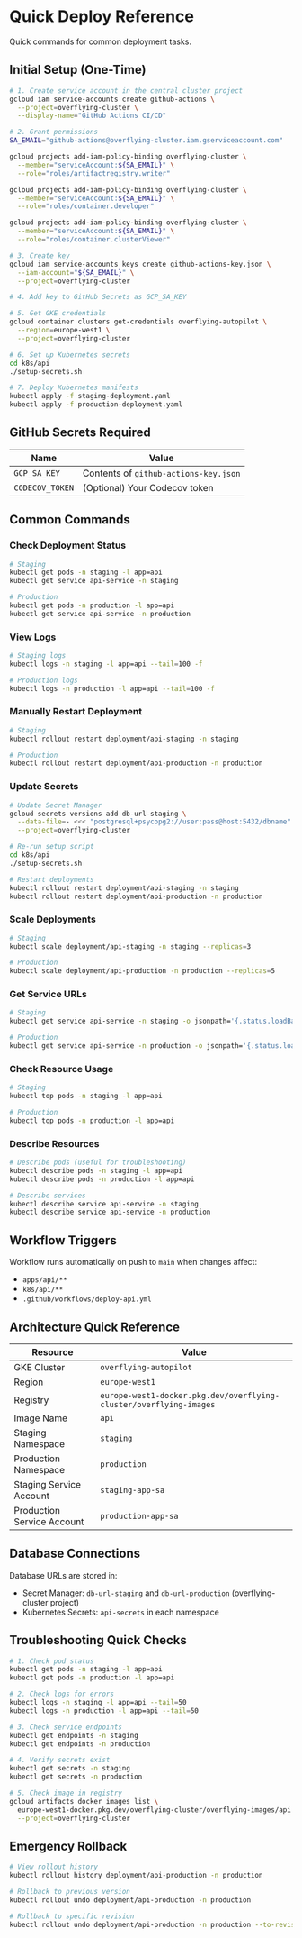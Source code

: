 # Quick Deploy Reference

Quick commands for common deployment tasks.

## Initial Setup (One-Time)

```bash
# 1. Create service account in the central cluster project
gcloud iam service-accounts create github-actions \
  --project=overflying-cluster \
  --display-name="GitHub Actions CI/CD"

# 2. Grant permissions
SA_EMAIL="github-actions@overflying-cluster.iam.gserviceaccount.com"

gcloud projects add-iam-policy-binding overflying-cluster \
  --member="serviceAccount:${SA_EMAIL}" \
  --role="roles/artifactregistry.writer"

gcloud projects add-iam-policy-binding overflying-cluster \
  --member="serviceAccount:${SA_EMAIL}" \
  --role="roles/container.developer"

gcloud projects add-iam-policy-binding overflying-cluster \
  --member="serviceAccount:${SA_EMAIL}" \
  --role="roles/container.clusterViewer"

# 3. Create key
gcloud iam service-accounts keys create github-actions-key.json \
  --iam-account="${SA_EMAIL}" \
  --project=overflying-cluster

# 4. Add key to GitHub Secrets as GCP_SA_KEY

# 5. Get GKE credentials
gcloud container clusters get-credentials overflying-autopilot \
  --region=europe-west1 \
  --project=overflying-cluster

# 6. Set up Kubernetes secrets
cd k8s/api
./setup-secrets.sh

# 7. Deploy Kubernetes manifests
kubectl apply -f staging-deployment.yaml
kubectl apply -f production-deployment.yaml
```

## GitHub Secrets Required

| Name | Value |
|------|-------|
| `GCP_SA_KEY` | Contents of `github-actions-key.json` |
| `CODECOV_TOKEN` | (Optional) Your Codecov token |

## Common Commands

### Check Deployment Status
```bash
# Staging
kubectl get pods -n staging -l app=api
kubectl get service api-service -n staging

# Production
kubectl get pods -n production -l app=api
kubectl get service api-service -n production
```

### View Logs
```bash
# Staging logs
kubectl logs -n staging -l app=api --tail=100 -f

# Production logs
kubectl logs -n production -l app=api --tail=100 -f
```

### Manually Restart Deployment
```bash
# Staging
kubectl rollout restart deployment/api-staging -n staging

# Production
kubectl rollout restart deployment/api-production -n production
```

### Update Secrets
```bash
# Update Secret Manager
gcloud secrets versions add db-url-staging \
  --data-file=- <<< "postgresql+psycopg2://user:pass@host:5432/dbname" \
  --project=overflying-cluster

# Re-run setup script
cd k8s/api
./setup-secrets.sh

# Restart deployments
kubectl rollout restart deployment/api-staging -n staging
kubectl rollout restart deployment/api-production -n production
```

### Scale Deployments
```bash
# Staging
kubectl scale deployment/api-staging -n staging --replicas=3

# Production
kubectl scale deployment/api-production -n production --replicas=5
```

### Get Service URLs
```bash
# Staging
kubectl get service api-service -n staging -o jsonpath='{.status.loadBalancer.ingress[0].ip}'

# Production
kubectl get service api-service -n production -o jsonpath='{.status.loadBalancer.ingress[0].ip}'
```

### Check Resource Usage
```bash
# Staging
kubectl top pods -n staging -l app=api

# Production
kubectl top pods -n production -l app=api
```

### Describe Resources
```bash
# Describe pods (useful for troubleshooting)
kubectl describe pods -n staging -l app=api
kubectl describe pods -n production -l app=api

# Describe services
kubectl describe service api-service -n staging
kubectl describe service api-service -n production
```

## Workflow Triggers

Workflow runs automatically on push to `main` when changes affect:
- `apps/api/**`
- `k8s/api/**`
- `.github/workflows/deploy-api.yml`

## Architecture Quick Reference

| Resource | Value |
|----------|-------|
| GKE Cluster | `overflying-autopilot` |
| Region | `europe-west1` |
| Registry | `europe-west1-docker.pkg.dev/overflying-cluster/overflying-images` |
| Image Name | `api` |
| Staging Namespace | `staging` |
| Production Namespace | `production` |
| Staging Service Account | `staging-app-sa` |
| Production Service Account | `production-app-sa` |

## Database Connections

Database URLs are stored in:
- Secret Manager: `db-url-staging` and `db-url-production` (overflying-cluster project)
- Kubernetes Secrets: `api-secrets` in each namespace

## Troubleshooting Quick Checks

```bash
# 1. Check pod status
kubectl get pods -n staging -l app=api
kubectl get pods -n production -l app=api

# 2. Check logs for errors
kubectl logs -n staging -l app=api --tail=50
kubectl logs -n production -l app=api --tail=50

# 3. Check service endpoints
kubectl get endpoints -n staging
kubectl get endpoints -n production

# 4. Verify secrets exist
kubectl get secrets -n staging
kubectl get secrets -n production

# 5. Check image in registry
gcloud artifacts docker images list \
  europe-west1-docker.pkg.dev/overflying-cluster/overflying-images/api \
  --project=overflying-cluster
```

## Emergency Rollback

```bash
# View rollout history
kubectl rollout history deployment/api-production -n production

# Rollback to previous version
kubectl rollout undo deployment/api-production -n production

# Rollback to specific revision
kubectl rollout undo deployment/api-production -n production --to-revision=2
```
